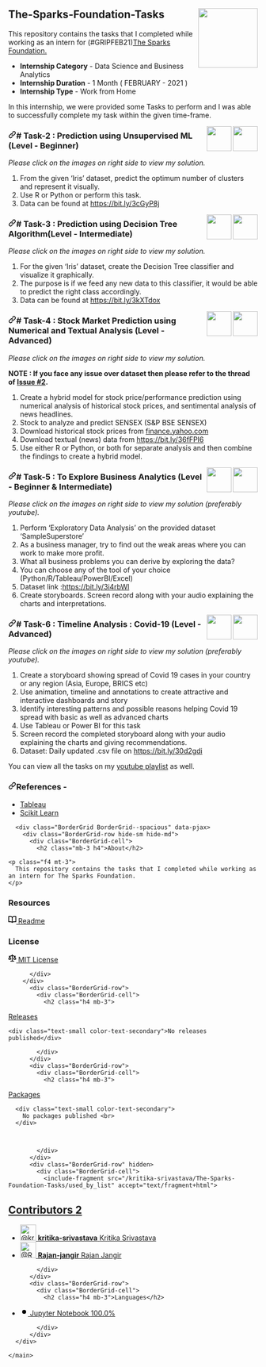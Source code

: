 <article class="markdown-body entry-content container-lg" itemprop="text"><p><a target="_blank" rel="noopener noreferrer" href="https://camo.githubusercontent.com/d61800e0293a2d29f1b65dd9284c0bc60d89fb98eca567ccfc9c34fd5d620119/68747470733a2f2f7777772e746865737061726b73666f756e646174696f6e73696e6761706f72652e6f72672f696d616765732f6c6f676f5f736d616c6c2e706e67"><img align="right" height="120" width="120" src="https://camo.githubusercontent.com/d61800e0293a2d29f1b65dd9284c0bc60d89fb98eca567ccfc9c34fd5d620119/68747470733a2f2f7777772e746865737061726b73666f756e646174696f6e73696e6761706f72652e6f72672f696d616765732f6c6f676f5f736d616c6c2e706e67" data-canonical-src="https://www.thesparksfoundationsingapore.org/images/logo_small.png" style="max-width:100%;"></a></p>
      
# The-Sparks-Foundation-Tasks
This repository contains the tasks that I completed while working as an intern for (#GRIPFEB21)<a href="https://www.thesparksfoundationsingapore.org/" rel="nofollow">The Sparks Foundation.</a>
<ul>
<li><strong>Internship Category</strong> - Data Science and Business Analytics</li>
<li><strong>Internship Duration</strong> - 1 Month ( FEBRUARY - 2021 )</li>
<li><strong>Internship Type</strong> - Work from Home</li>
</ul>
<p>In this internship, we were provided some Tasks to perform and I was able to successfully complete my task within the given time-frame.</p>

<p><a href="https://youtu.be/Uv-d6PRphp4" rel="nofollow"><img align="right" height="50" width="50" src="https://camo.githubusercontent.com/565ca6bd4a32647bef7ac9e04ed710ac3c9b08b4c5849eb33e609f5727aad86f/68747470733a2f2f63646e342e69636f6e66696e6465722e636f6d2f646174612f69636f6e732f736f6369616c2d6d656469612d616e642d6c6f676f732d31312f33322f4c6f676f5f596f75747562652d3531322e706e67" data-canonical-src="https://cdn4.iconfinder.com/data/icons/social-media-and-logos-11/32/Logo_Youtube-512.png" style="max-width:100%;"></a>
<a href="https://github.com/kritika-srivastava/The-Sparks-Foundation-Tasks/blob/master/Task-2_Clustering.ipynb"><img align="right" height="50" width="50" src="https://camo.githubusercontent.com/ed1e2cd23eacea0e3063a3b5b8ab76667358e2eef5c546a753f29f30129189a6/68747470733a2f2f63646e342e69636f6e66696e6465722e636f6d2f646174612f69636f6e732f70726f6a6563742d6d616e6167656d656e742d342d322f36352f3136312d3531322e706e67" data-canonical-src="https://cdn4.iconfinder.com/data/icons/project-management-4-2/65/161-512.png" style="max-width:100%;"></a></p>
<h3><a id="user-content--task-2--prediction-using-unsupervised-ml-level---beginner" class="anchor" aria-hidden="true" href="#-task-2--prediction-using-unsupervised-ml-level---beginner"><svg class="octicon octicon-link" viewBox="0 0 16 16" version="1.1" width="16" height="16" aria-hidden="true"><path fill-rule="evenodd" d="M7.775 3.275a.75.75 0 001.06 1.06l1.25-1.25a2 2 0 112.83 2.83l-2.5 2.5a2 2 0 01-2.83 0 .75.75 0 00-1.06 1.06 3.5 3.5 0 004.95 0l2.5-2.5a3.5 3.5 0 00-4.95-4.95l-1.25 1.25zm-4.69 9.64a2 2 0 010-2.83l2.5-2.5a2 2 0 012.83 0 .75.75 0 001.06-1.06 3.5 3.5 0 00-4.95 0l-2.5 2.5a3.5 3.5 0 004.95 4.95l1.25-1.25a.75.75 0 00-1.06-1.06l-1.25 1.25a2 2 0 01-2.83 0z"></path></svg></a># Task-2 : Prediction using Unsupervised ML (Level - Beginner)</h3>
<p><em>Please click on the images on right side to view my solution.</em></p>
<ol>
<li>From the given ‘Iris’ dataset, predict the optimum number of clusters and represent it visually.</li>
<li>Use R or Python or perform this task.</li>
<li>Data can be found at <a href="https://bit.ly/3cGyP8j" rel="nofollow">https://bit.ly/3cGyP8j</a></li>
</ol>
<p><a href="https://youtu.be/VlBGJgLoGIc" rel="nofollow"><img align="right" height="50" width="50" src="https://camo.githubusercontent.com/565ca6bd4a32647bef7ac9e04ed710ac3c9b08b4c5849eb33e609f5727aad86f/68747470733a2f2f63646e342e69636f6e66696e6465722e636f6d2f646174612f69636f6e732f736f6369616c2d6d656469612d616e642d6c6f676f732d31312f33322f4c6f676f5f596f75747562652d3531322e706e67" data-canonical-src="https://cdn4.iconfinder.com/data/icons/social-media-and-logos-11/32/Logo_Youtube-512.png" style="max-width:100%;"></a>
<a href="https://github.com/kritika-srivastava/The-Sparks-Foundation-Tasks/blob/master/Task-3_Decision_Tree.ipynb"><img align="right" height="50" width="50" src="https://camo.githubusercontent.com/ed1e2cd23eacea0e3063a3b5b8ab76667358e2eef5c546a753f29f30129189a6/68747470733a2f2f63646e342e69636f6e66696e6465722e636f6d2f646174612f69636f6e732f70726f6a6563742d6d616e6167656d656e742d342d322f36352f3136312d3531322e706e67" data-canonical-src="https://cdn4.iconfinder.com/data/icons/project-management-4-2/65/161-512.png" style="max-width:100%;"></a></p>
<h3><a id="user-content--task-3--prediction-using-decision-tree-algorithmlevel---intermediate" class="anchor" aria-hidden="true" href="#-task-3--prediction-using-decision-tree-algorithmlevel---intermediate"><svg class="octicon octicon-link" viewBox="0 0 16 16" version="1.1" width="16" height="16" aria-hidden="true"><path fill-rule="evenodd" d="M7.775 3.275a.75.75 0 001.06 1.06l1.25-1.25a2 2 0 112.83 2.83l-2.5 2.5a2 2 0 01-2.83 0 .75.75 0 00-1.06 1.06 3.5 3.5 0 004.95 0l2.5-2.5a3.5 3.5 0 00-4.95-4.95l-1.25 1.25zm-4.69 9.64a2 2 0 010-2.83l2.5-2.5a2 2 0 012.83 0 .75.75 0 001.06-1.06 3.5 3.5 0 00-4.95 0l-2.5 2.5a3.5 3.5 0 004.95 4.95l1.25-1.25a.75.75 0 00-1.06-1.06l-1.25 1.25a2 2 0 01-2.83 0z"></path></svg></a># Task-3 : Prediction using Decision Tree Algorithm(Level - Intermediate)</h3>
<p><em>Please click on the images on right side to view my solution.</em></p>
<ol>
<li>For the given ‘Iris’ dataset, create the Decision Tree classifier and visualize it graphically.</li>
<li>The purpose is if we feed any new data to this classifier, it would be able to predict the right class accordingly.</li>
<li>Data can be found at <a href="https://bit.ly/3kXTdox" rel="nofollow">https://bit.ly/3kXTdox</a></li>
</ol>
<p><a href="https://youtu.be/sL00unmrVKU" rel="nofollow"><img align="right" height="50" width="50" src="https://camo.githubusercontent.com/565ca6bd4a32647bef7ac9e04ed710ac3c9b08b4c5849eb33e609f5727aad86f/68747470733a2f2f63646e342e69636f6e66696e6465722e636f6d2f646174612f69636f6e732f736f6369616c2d6d656469612d616e642d6c6f676f732d31312f33322f4c6f676f5f596f75747562652d3531322e706e67" data-canonical-src="https://cdn4.iconfinder.com/data/icons/social-media-and-logos-11/32/Logo_Youtube-512.png" style="max-width:100%;"></a>
<a href="https://github.com/kritika-srivastava/The-Sparks-Foundation-Tasks/blob/master/Task-4_Stock_Price.ipynb"><img align="right" height="50" width="50" src="https://camo.githubusercontent.com/ed1e2cd23eacea0e3063a3b5b8ab76667358e2eef5c546a753f29f30129189a6/68747470733a2f2f63646e342e69636f6e66696e6465722e636f6d2f646174612f69636f6e732f70726f6a6563742d6d616e6167656d656e742d342d322f36352f3136312d3531322e706e67" data-canonical-src="https://cdn4.iconfinder.com/data/icons/project-management-4-2/65/161-512.png" style="max-width:100%;"></a></p>
<h3><a id="user-content--task-4--stock-market-prediction-using-numerical-and-textual-analysis-level---advanced" class="anchor" aria-hidden="true" href="#-task-4--stock-market-prediction-using-numerical-and-textual-analysis-level---advanced"><svg class="octicon octicon-link" viewBox="0 0 16 16" version="1.1" width="16" height="16" aria-hidden="true"><path fill-rule="evenodd" d="M7.775 3.275a.75.75 0 001.06 1.06l1.25-1.25a2 2 0 112.83 2.83l-2.5 2.5a2 2 0 01-2.83 0 .75.75 0 00-1.06 1.06 3.5 3.5 0 004.95 0l2.5-2.5a3.5 3.5 0 00-4.95-4.95l-1.25 1.25zm-4.69 9.64a2 2 0 010-2.83l2.5-2.5a2 2 0 012.83 0 .75.75 0 001.06-1.06 3.5 3.5 0 00-4.95 0l-2.5 2.5a3.5 3.5 0 004.95 4.95l1.25-1.25a.75.75 0 00-1.06-1.06l-1.25 1.25a2 2 0 01-2.83 0z"></path></svg></a># Task-4 : Stock Market Prediction using Numerical and Textual Analysis (Level - Advanced)</h3>
<p><em>Please click on the images on right side to view my solution.</em></p>
<p><strong>NOTE : If you face any issue over dataset then please refer to the thread of <a href="https://github.com/kritika-srivastava/The-Sparks-Foundation-Tasks/issues/2">Issue #2</a>.</strong></p>
<ol>
<li>Create a hybrid model for stock price/performance prediction using numerical analysis of historical stock prices, and sentimental analysis of news headlines.</li>
<li>Stock to analyze and predict SENSEX (S&amp;P BSE SENSEX)</li>
<li>Download historical stock prices from <a href="https://finance.yahoo.com/?guccounter=1" rel="nofollow">finance.yahoo.com</a></li>
<li>Download textual (news) data from <a href="https://bit.ly/36fFPI6" rel="nofollow">https://bit.ly/36fFPI6</a></li>
<li>Use either R or Python, or both for separate analysis and then combine the findings to create a hybrid model.</li>
</ol>
<p><a href="https://youtu.be/N4AFlnEoigk" rel="nofollow"><img align="right" height="50" width="50" src="https://camo.githubusercontent.com/565ca6bd4a32647bef7ac9e04ed710ac3c9b08b4c5849eb33e609f5727aad86f/68747470733a2f2f63646e342e69636f6e66696e6465722e636f6d2f646174612f69636f6e732f736f6369616c2d6d656469612d616e642d6c6f676f732d31312f33322f4c6f676f5f596f75747562652d3531322e706e67" data-canonical-src="https://cdn4.iconfinder.com/data/icons/social-media-and-logos-11/32/Logo_Youtube-512.png" style="max-width:100%;"></a>
<a href="https://github.com/kritika-srivastava/The-Sparks-Foundation-Tasks/blob/master/Task-5_Superstore.xlsx"><img align="right" height="50" width="50" src="https://camo.githubusercontent.com/ed1e2cd23eacea0e3063a3b5b8ab76667358e2eef5c546a753f29f30129189a6/68747470733a2f2f63646e342e69636f6e66696e6465722e636f6d2f646174612f69636f6e732f70726f6a6563742d6d616e6167656d656e742d342d322f36352f3136312d3531322e706e67" data-canonical-src="https://cdn4.iconfinder.com/data/icons/project-management-4-2/65/161-512.png" style="max-width:100%;"></a></p>
<h3><a id="user-content--task-5--to-explore-business-analytics-level---beginner--intermediate" class="anchor" aria-hidden="true" href="#-task-5--to-explore-business-analytics-level---beginner--intermediate"><svg class="octicon octicon-link" viewBox="0 0 16 16" version="1.1" width="16" height="16" aria-hidden="true"><path fill-rule="evenodd" d="M7.775 3.275a.75.75 0 001.06 1.06l1.25-1.25a2 2 0 112.83 2.83l-2.5 2.5a2 2 0 01-2.83 0 .75.75 0 00-1.06 1.06 3.5 3.5 0 004.95 0l2.5-2.5a3.5 3.5 0 00-4.95-4.95l-1.25 1.25zm-4.69 9.64a2 2 0 010-2.83l2.5-2.5a2 2 0 012.83 0 .75.75 0 001.06-1.06 3.5 3.5 0 00-4.95 0l-2.5 2.5a3.5 3.5 0 004.95 4.95l1.25-1.25a.75.75 0 00-1.06-1.06l-1.25 1.25a2 2 0 01-2.83 0z"></path></svg></a># Task-5 : To Explore Business Analytics (Level - Beginner &amp; Intermediate)</h3>
<p><em>Please click on the images on right side to view my solution (preferably youtube).</em></p>
<ol>
<li>Perform ‘Exploratory Data Analysis’ on the provided dataset ‘SampleSuperstore’</li>
<li>As a business manager, try to find out the weak areas where you can work to make more profit.</li>
<li>What all business problems you can derive by exploring the data?</li>
<li>You can choose any of the tool of your choice (Python/R/Tableau/PowerBI/Excel)</li>
<li>Dataset link :<a href="https://bit.ly/3i4rbWl" rel="nofollow">https://bit.ly/3i4rbWl</a></li>
<li>Create storyboards. Screen record along with your audio explaining the charts and interpretations.</li>
</ol>
<p><a href="https://youtu.be/PLASL3p3i3Y" rel="nofollow"><img align="right" height="50" width="50" src="https://camo.githubusercontent.com/565ca6bd4a32647bef7ac9e04ed710ac3c9b08b4c5849eb33e609f5727aad86f/68747470733a2f2f63646e342e69636f6e66696e6465722e636f6d2f646174612f69636f6e732f736f6369616c2d6d656469612d616e642d6c6f676f732d31312f33322f4c6f676f5f596f75747562652d3531322e706e67" data-canonical-src="https://cdn4.iconfinder.com/data/icons/social-media-and-logos-11/32/Logo_Youtube-512.png" style="max-width:100%;"></a>
<a href="https://github.com/kritika-srivastava/The-Sparks-Foundation-Tasks/blob/master/Task-6_Covid19.twb"><img align="right" height="50" width="50" src="https://camo.githubusercontent.com/ed1e2cd23eacea0e3063a3b5b8ab76667358e2eef5c546a753f29f30129189a6/68747470733a2f2f63646e342e69636f6e66696e6465722e636f6d2f646174612f69636f6e732f70726f6a6563742d6d616e6167656d656e742d342d322f36352f3136312d3531322e706e67" data-canonical-src="https://cdn4.iconfinder.com/data/icons/project-management-4-2/65/161-512.png" style="max-width:100%;"></a></p>
<h3><a id="user-content--task-6--timeline-analysis--covid-19-level---advanced" class="anchor" aria-hidden="true" href="#-task-6--timeline-analysis--covid-19-level---advanced"><svg class="octicon octicon-link" viewBox="0 0 16 16" version="1.1" width="16" height="16" aria-hidden="true"><path fill-rule="evenodd" d="M7.775 3.275a.75.75 0 001.06 1.06l1.25-1.25a2 2 0 112.83 2.83l-2.5 2.5a2 2 0 01-2.83 0 .75.75 0 00-1.06 1.06 3.5 3.5 0 004.95 0l2.5-2.5a3.5 3.5 0 00-4.95-4.95l-1.25 1.25zm-4.69 9.64a2 2 0 010-2.83l2.5-2.5a2 2 0 012.83 0 .75.75 0 001.06-1.06 3.5 3.5 0 00-4.95 0l-2.5 2.5a3.5 3.5 0 004.95 4.95l1.25-1.25a.75.75 0 00-1.06-1.06l-1.25 1.25a2 2 0 01-2.83 0z"></path></svg></a># Task-6 : Timeline Analysis : Covid-19 (Level - Advanced)</h3>
<p><em>Please click on the images on right side to view my solution (preferably youtube).</em></p>
<ol>
<li>Create a storyboard showing spread of Covid 19 cases in your country or any region (Asia, Europe, BRICS etc)</li>
<li>Use animation, timeline and annotations to create attractive and interactive dashboards and story</li>
<li>Identify interesting patterns and possible reasons helping Covid 19 spread with basic as well as advanced charts</li>
<li>Use Tableau or Power BI for this task</li>
<li>Screen record the completed storyboard along with your audio explaining the charts and giving recommendations.</li>
<li>Dataset: Daily updated .csv file on <a href="https://bit.ly/30d2gdi" rel="nofollow">https://bit.ly/30d2gdi</a></li>
</ol>
<p>You can view all the tasks on my <a href="https://www.youtube.com/playlist?list=PLWA7Ml8Rq3KfV6QSeO_Hr9t0xbfc-Xdg2" rel="nofollow">youtube playlist</a> as well.</p>
<h3><a id="user-content-references--" class="anchor" aria-hidden="true" href="#references--"><svg class="octicon octicon-link" viewBox="0 0 16 16" version="1.1" width="16" height="16" aria-hidden="true"><path fill-rule="evenodd" d="M7.775 3.275a.75.75 0 001.06 1.06l1.25-1.25a2 2 0 112.83 2.83l-2.5 2.5a2 2 0 01-2.83 0 .75.75 0 00-1.06 1.06 3.5 3.5 0 004.95 0l2.5-2.5a3.5 3.5 0 00-4.95-4.95l-1.25 1.25zm-4.69 9.64a2 2 0 010-2.83l2.5-2.5a2 2 0 012.83 0 .75.75 0 001.06-1.06 3.5 3.5 0 00-4.95 0l-2.5 2.5a3.5 3.5 0 004.95 4.95l1.25-1.25a.75.75 0 00-1.06-1.06l-1.25 1.25a2 2 0 01-2.83 0z"></path></svg></a>References -</h3>
<ul>
<li><a href="https://help.tableau.com/v2018.3/offline/en-us/tableau_desktop.pdf" rel="nofollow">Tableau</a></li>
<li><a href="https://scikit-learn.org/stable/" rel="nofollow">Scikit Learn</a></li>
</ul>
</article>
      </div>
  </div>


</div>
    <div class="flex-shrink-0 col-12 col-md-3">
            

      <div class="BorderGrid BorderGrid--spacious" data-pjax>
        <div class="BorderGrid-row hide-sm hide-md">
          <div class="BorderGrid-cell">
            <h2 class="mb-3 h4">About</h2>

    <p class="f4 mt-3">
      This repository contains the tasks that I completed while working as an intern for The Sparks Foundation.
    </p>


  <h3 class="sr-only">Resources</h3>
  <div class="mt-3">
    <a class="muted-link" href="#readme">
      <svg class="octicon octicon-book mr-2" height="16" viewBox="0 0 16 16" version="1.1" width="16" aria-hidden="true"><path fill-rule="evenodd" d="M0 1.75A.75.75 0 01.75 1h4.253c1.227 0 2.317.59 3 1.501A3.744 3.744 0 0111.006 1h4.245a.75.75 0 01.75.75v10.5a.75.75 0 01-.75.75h-4.507a2.25 2.25 0 00-1.591.659l-.622.621a.75.75 0 01-1.06 0l-.622-.621A2.25 2.25 0 005.258 13H.75a.75.75 0 01-.75-.75V1.75zm8.755 3a2.25 2.25 0 012.25-2.25H14.5v9h-3.757c-.71 0-1.4.201-1.992.572l.004-7.322zm-1.504 7.324l.004-5.073-.002-2.253A2.25 2.25 0 005.003 2.5H1.5v9h3.757a3.75 3.75 0 011.994.574z"></path></svg>
      Readme
</a>  </div>

  <h3 class="sr-only">License</h3>
  <div class="mt-3">
    <a href="/kritika-srivastava/The-Sparks-Foundation-Tasks/blob/master/LICENSE" class="muted-link" >
      <svg class="octicon octicon-law mr-2" height="16" viewBox="0 0 16 16" version="1.1" width="16" aria-hidden="true"><path fill-rule="evenodd" d="M8.75.75a.75.75 0 00-1.5 0V2h-.984c-.305 0-.604.08-.869.23l-1.288.737A.25.25 0 013.984 3H1.75a.75.75 0 000 1.5h.428L.066 9.192a.75.75 0 00.154.838l.53-.53-.53.53v.001l.002.002.002.002.006.006.016.015.045.04a3.514 3.514 0 00.686.45A4.492 4.492 0 003 11c.88 0 1.556-.22 2.023-.454a3.515 3.515 0 00.686-.45l.045-.04.016-.015.006-.006.002-.002.001-.002L5.25 9.5l.53.53a.75.75 0 00.154-.838L3.822 4.5h.162c.305 0 .604-.08.869-.23l1.289-.737a.25.25 0 01.124-.033h.984V13h-2.5a.75.75 0 000 1.5h6.5a.75.75 0 000-1.5h-2.5V3.5h.984a.25.25 0 01.124.033l1.29.736c.264.152.563.231.868.231h.162l-2.112 4.692a.75.75 0 00.154.838l.53-.53-.53.53v.001l.002.002.002.002.006.006.016.015.045.04a3.517 3.517 0 00.686.45A4.492 4.492 0 0013 11c.88 0 1.556-.22 2.023-.454a3.512 3.512 0 00.686-.45l.045-.04.01-.01.006-.005.006-.006.002-.002.001-.002-.529-.531.53.53a.75.75 0 00.154-.838L13.823 4.5h.427a.75.75 0 000-1.5h-2.234a.25.25 0 01-.124-.033l-1.29-.736A1.75 1.75 0 009.735 2H8.75V.75zM1.695 9.227c.285.135.718.273 1.305.273s1.02-.138 1.305-.273L3 6.327l-1.305 2.9zm10 0c.285.135.718.273 1.305.273s1.02-.138 1.305-.273L13 6.327l-1.305 2.9z"></path></svg>
        MIT License
    </a>
  </div>

          </div>
        </div>
          <div class="BorderGrid-row">
            <div class="BorderGrid-cell">
              <h2 class="h4 mb-3">
  <a href="/kritika-srivastava/The-Sparks-Foundation-Tasks/releases" class="link-gray-dark no-underline ">
    Releases
</a></h2>

    <div class="text-small color-text-secondary">No releases published</div>

            </div>
          </div>
          <div class="BorderGrid-row">
            <div class="BorderGrid-cell">
              <h2 class="h4 mb-3">
  <a href="/users/kritika-srivastava/packages?repo_name=The-Sparks-Foundation-Tasks" class="link-gray-dark no-underline ">
    Packages <span title="0" hidden="hidden" class="Counter ">0</span>
</a></h2>


      <div class="text-small color-text-secondary">
        No packages published <br>
      </div>



            </div>
          </div>
          <div class="BorderGrid-row" hidden>
            <div class="BorderGrid-cell">
              <include-fragment src="/kritika-srivastava/The-Sparks-Foundation-Tasks/used_by_list" accept="text/fragment+html">
</include-fragment>
            </div>
          </div>
          <div class="BorderGrid-row">
            <div class="BorderGrid-cell">
              <h2 class="h4 mb-3">
  <a href="/kritika-srivastava/The-Sparks-Foundation-Tasks/graphs/contributors" class="link-gray-dark no-underline ">
    Contributors <span title="2" class="Counter ">2</span>
</a></h2>


    
  <ul class="list-style-none ">
      <li class="mb-2 d-flex">
        <a class="mr-2" data-hovercard-type="user" data-hovercard-url="/users/kritika-srivastava/hovercard" data-octo-click="hovercard-link-click" data-octo-dimensions="link_type:self" href="/kritika-srivastava">
          <img class="d-block avatar-user" src="https://avatars.githubusercontent.com/u/43489864?s=64&amp;v=4" width="32" height="32" alt="@kritika-srivastava" />
</a>          <span class="flex-self-center flex-auto min-width-0 css-truncate css-truncate-target width-fit">
            <a class="link-gray-dark no-underline flex-self-center" href="/kritika-srivastava">
              <strong>kritika-srivastava</strong>
              <span class="text-gray">Kritika Srivastava</span>
</a>          </span>
      </li>
      <li class="mb-2 d-flex">
        <a class="mr-2" data-hovercard-type="user" data-hovercard-url="/users/Rajan-jangir/hovercard" data-octo-click="hovercard-link-click" data-octo-dimensions="link_type:self" href="/Rajan-jangir">
          <img class="d-block avatar-user" src="https://avatars.githubusercontent.com/u/62979795?s=64&amp;v=4" width="32" height="32" alt="@Rajan-jangir" />
</a>          <span class="flex-self-center flex-auto min-width-0 css-truncate css-truncate-target width-fit">
            <a class="link-gray-dark no-underline flex-self-center" href="/Rajan-jangir">
              <strong>Rajan-jangir</strong>
              <span class="text-gray">Rajan Jangir</span>
</a>          </span>
      </li>
  </ul>



            </div>
          </div>
          <div class="BorderGrid-row">
            <div class="BorderGrid-cell">
              <h2 class="h4 mb-3">Languages</h2>
<div class="mb-2">
  <span class="Progress ">
    <span itemprop="keywords" aria-label="Jupyter Notebook 100.0" style="background-color: #DA5B0B;width: 100.0%;" class="Progress-item "></span>
</span></div>
<ul class="list-style-none">
    <li class="d-inline">
      <a class="d-inline-flex flex-items-center flex-nowrap link-gray no-underline text-small mr-3" href="/kritika-srivastava/The-Sparks-Foundation-Tasks/search?l=jupyter-notebook"  data-ga-click="Repository, language stats search click, location:repo overview">
        <svg class="octicon octicon-dot-fill mr-2" style="color:#DA5B0B;" viewBox="0 0 16 16" version="1.1" width="16" height="16" aria-hidden="true"><path fill-rule="evenodd" d="M8 4a4 4 0 100 8 4 4 0 000-8z"></path></svg>
        <span class="text-gray-dark text-bold mr-1">Jupyter Notebook</span>
        <span>100.0%</span>
      </a>
    </li>
</ul>

            </div>
          </div>
      </div>

</div></div></div>



  </div>
</div>

    </main>
  </div>

  </div>
